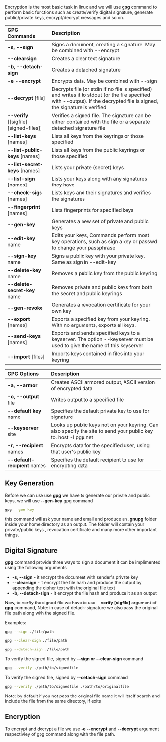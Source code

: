 Encryption is the most basic task in linux and we will use **gpg** command to perform basic functions such as create/verify digital signature, generate public/private keys, encrypt/decrypt messages and so on.

| GPG Commands                            | Description                                                                                                                                                                |
| :-------------------------------------- | :------------------------------------------------------------------------------------------------------------------------------------------------------------------------- |
| **-s, --sign**                          | Signs a document, creating a signature. May be combined with --encrypt                                                                                                     |
| **--clearsign**                         | Creates a clear text signature                                                                                                                                             |
| **-b, --detach-sign**                   | Creates a detached signature                                                                                                                                               |
| **-e --encrypt**                        | Encrypts data. May be combined with --sign                                                                                                                                 |
| **--decrypt** [file]                    | Decrypts file (or stdin if no file is specified) and writes it to stdout (or the file specified with --output). If the decrypted file is signed, the signature is verified |
| **--verify** [[sigfile] [signed-files]] | Verifies a signed file. The signature can be either contained with the file or a separate detached signature file                                                          |
| **--list-keys** [names]                 | Lists all keys from the keyrings or those specified                                                                                                                        |
| **--list-public-keys** [names]          | Lists all keys from the public keyrings or those specified                                                                                                                 |
| **--list-secret-keys** [names]          | Lists your private (secret) keys.                                                                                                                                          |
| **--list-sign** [names]                 | Lists your keys along with any signatures they have                                                                                                                        |
| **--check-sigs** [names]                | Lists keys and their signatures and verifies the signatures                                                                                                                |
| **--fingerprint** [names]               | Lists fingerprints for specified keys                                                                                                                                      |
| **--gen-key**                           | Generates a new set of private and public keys                                                                                                                             |
| **--edit-key** name                     | Edits your keys, Commands perform most key operations, such as sign a key or passwd to change your passphrase                                                              |
| **--sign-key** name                     | Signs a public key with your private key. Same as sign in --edit-key                                                                                                       |
| **--delete-key** name                   | Removes a  public key from the public keyring                                                                                                                              |
| **--delete-secret-key** name            | Removes private and public keys from both the secret and public keyrings                                                                                                   |
| **--gen-revoke**                        | Generates a revocation certificate for your own key                                                                                                                        |
| **--export** [names]                    | Exports a specified key from your keyring. With no arguments, exports all keys.                                                                                            |
| **--send-keys** [names]                 | Exports and sends specified keys to a keyserver. The option --keyserver must be used to give the name of this keyserver                                                    |
| **--import** [files]                    | Imports keys contained in files into your keyring                                                                                                                         |


| GPG Options                           | Description                                                                                                                                                                |
| :-------------------------------------- | :------------------------------------------------------------------------------------------------------------------------------------------------------------------------- |
**-a, --armor** | Creates ASCII armored output, ASCII version of encrypted data
**-o, --output** file | Writes output to a specified file
**--default key** name | Specifies the default private key to use for signature
**--keyserver** site | Looks up public keys not on your keyring. Can also specify the site to send your public key to. host -l pgp.net | grep www.keys will list the keyserver
**-r, --recipient** names | Encrypts data for the specified user, using that user's public key
**--default-recipient** names | Specifies the default recipient to use for encrypting data


## Key Generation
Before we can use use **gpg** we have to generate our private and public keys, we will use **--gen-key** gpg command
```sh
gpg --gen-key
```
this command will ask your name and email and produce an **.gnupg** folder inside your home directory as an output. The folder will contain your private/public keys , revocation certificate and many more other important things.

## Digital Signature
**gpg** command provide three ways to sign a document it can be implimented using the following arguments
  - **-s, --sign** - it encrypt the document with sender's private key
  - **--clearsign** - it encrypt the file hash and produce the output by appending the cipher text with the original file text
  - **-b, --detach-sign** - it encrypt the file hash and produce it as an output

Now, to verfiy the signed file  we have to use **--verify [sigfile]** argument of **gpg** command, Note: in case of detach-signature we also pass the original file path along with the signed file.

Examples:
```sh
gpg --sign ./file/path
```
```sh
gpg --clear-sign ./file/path
```
```sh
gpg --detach-sign ./file/path
```

To verify the signed file, signed by **--sign or --clear-sign** command
```sh
gpg --verify ./path/to/signedfile
```
To verify the signed file, signed by **--detach-sign** command
```sh
gpg --verify ./path/to/signedfile ./path/to/originalfile
```
Note: by default if you not pass the original file name it will itself search and include the file from the same directory, if exits

## Encryption
To encrypt and decrypt a file we use **-e --encrypt** and **--decrypt** argument respectivley of gpg command along with the file path. 
